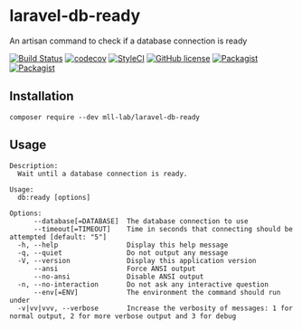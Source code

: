# laravel-db-ready

An artisan command to check if a database connection is ready

[![Build Status](https://travis-ci.org/mll-lab/laravel-db-ready.svg?branch=master)](https://travis-ci.org/mll-lab/laravel-db-ready)
[![codecov](https://codecov.io/gh/mll-lab/laravel-db-ready/branch/master/graph/badge.svg)](https://codecov.io/gh/mll-lab/laravel-db-ready)
[![StyleCI](https://github.styleci.io/repos/150426104/shield?branch=master)](https://github.styleci.io/repos/150426104)
[![GitHub license](https://img.shields.io/github/license/mll-lab/laravel-db-ready.svg)](https://github.com/mll-lab/laravel-db-ready/blob/master/LICENSE)
[![Packagist](https://img.shields.io/packagist/v/mll-lab/laravel-db-ready.svg)](https://packagist.org/packages/mll-lab/laravel-db-ready)
[![Packagist](https://img.shields.io/packagist/dt/mll-lab/laravel-db-ready.svg)](https://packagist.org/packages/mll-lab/laravel-db-ready)

## Installation

    composer require --dev mll-lab/laravel-db-ready

## Usage

```
Description:
  Wait until a database connection is ready.

Usage:
  db:ready [options]

Options:
      --database[=DATABASE]  The database connection to use
      --timeout[=TIMEOUT]    Time in seconds that connecting should be attempted [default: "5"]
  -h, --help                 Display this help message
  -q, --quiet                Do not output any message
  -V, --version              Display this application version
      --ansi                 Force ANSI output
      --no-ansi              Disable ANSI output
  -n, --no-interaction       Do not ask any interactive question
      --env[=ENV]            The environment the command should run under
  -v|vv|vvv, --verbose       Increase the verbosity of messages: 1 for normal output, 2 for more verbose output and 3 for debug
```
